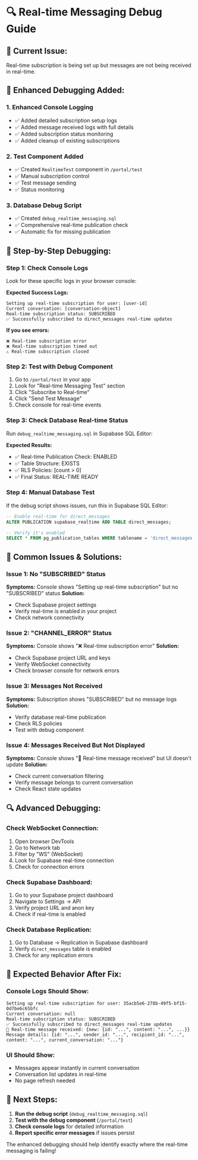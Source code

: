 # 🔍 Real-time Messaging Debug Guide

## 🚨 **Current Issue:**
Real-time subscription is being set up but messages are not being received in real-time.

## 🔧 **Enhanced Debugging Added:**

### **1. Enhanced Console Logging**
- ✅ Added detailed subscription setup logs
- ✅ Added message received logs with full details
- ✅ Added subscription status monitoring
- ✅ Added cleanup of existing subscriptions

### **2. Test Component Added**
- ✅ Created `RealtimeTest` component in `/portal/test`
- ✅ Manual subscription control
- ✅ Test message sending
- ✅ Status monitoring

### **3. Database Debug Script**
- ✅ Created `debug_realtime_messaging.sql`
- ✅ Comprehensive real-time publication check
- ✅ Automatic fix for missing publication

## 🧪 **Step-by-Step Debugging:**

### **Step 1: Check Console Logs**
Look for these specific logs in your browser console:

**Expected Success Logs:**
```
Setting up real-time subscription for user: [user-id]
Current conversation: [conversation-object]
Real-time subscription status: SUBSCRIBED
✅ Successfully subscribed to direct_messages real-time updates
```

**If you see errors:**
```
❌ Real-time subscription error
❌ Real-time subscription timed out
⚠️ Real-time subscription closed
```

### **Step 2: Test with Debug Component**
1. Go to `/portal/test` in your app
2. Look for "Real-time Messaging Test" section
3. Click "Subscribe to Real-time"
4. Click "Send Test Message"
5. Check console for real-time events

### **Step 3: Check Database Real-time Status**
Run `debug_realtime_messaging.sql` in Supabase SQL Editor:

**Expected Results:**
- ✅ Real-time Publication Check: ENABLED
- ✅ Table Structure: EXISTS
- ✅ RLS Policies: [count > 0]
- ✅ Final Status: REAL-TIME READY

### **Step 4: Manual Database Test**
If the debug script shows issues, run this in Supabase SQL Editor:

```sql
-- Enable real-time for direct_messages
ALTER PUBLICATION supabase_realtime ADD TABLE direct_messages;

-- Verify it's enabled
SELECT * FROM pg_publication_tables WHERE tablename = 'direct_messages';
```

## 🐛 **Common Issues & Solutions:**

### **Issue 1: No "SUBSCRIBED" Status**
**Symptoms:** Console shows "Setting up real-time subscription" but no "SUBSCRIBED" status
**Solution:** 
- Check Supabase project settings
- Verify real-time is enabled in your project
- Check network connectivity

### **Issue 2: "CHANNEL_ERROR" Status**
**Symptoms:** Console shows "❌ Real-time subscription error"
**Solution:**
- Check Supabase project URL and keys
- Verify WebSocket connectivity
- Check browser console for network errors

### **Issue 3: Messages Not Received**
**Symptoms:** Subscription shows "SUBSCRIBED" but no message logs
**Solution:**
- Verify database real-time publication
- Check RLS policies
- Test with debug component

### **Issue 4: Messages Received But Not Displayed**
**Symptoms:** Console shows "🎉 Real-time message received" but UI doesn't update
**Solution:**
- Check current conversation filtering
- Verify message belongs to current conversation
- Check React state updates

## 🔍 **Advanced Debugging:**

### **Check WebSocket Connection:**
1. Open browser DevTools
2. Go to Network tab
3. Filter by "WS" (WebSocket)
4. Look for Supabase real-time connection
5. Check for connection errors

### **Check Supabase Dashboard:**
1. Go to your Supabase project dashboard
2. Navigate to Settings → API
3. Verify project URL and anon key
4. Check if real-time is enabled

### **Check Database Replication:**
1. Go to Database → Replication in Supabase dashboard
2. Verify `direct_messages` table is enabled
3. Check for any replication errors

## 🎯 **Expected Behavior After Fix:**

### **Console Logs Should Show:**
```
Setting up real-time subscription for user: 35acb5e6-278b-49f5-bf15-0d7be6c65bfc
Current conversation: null
Real-time subscription status: SUBSCRIBED
✅ Successfully subscribed to direct_messages real-time updates
🎉 Real-time message received: {new: {id: "...", content: "...", ...}}
Message details: {id: "...", sender_id: "...", recipient_id: "...", content: "...", current_conversation: "..."}
```

### **UI Should Show:**
- Messages appear instantly in current conversation
- Conversation list updates in real-time
- No page refresh needed

## 🚀 **Next Steps:**

1. **Run the debug script** (`debug_realtime_messaging.sql`)
2. **Test with the debug component** (`/portal/test`)
3. **Check console logs** for detailed information
4. **Report specific error messages** if issues persist

The enhanced debugging should help identify exactly where the real-time messaging is failing!
